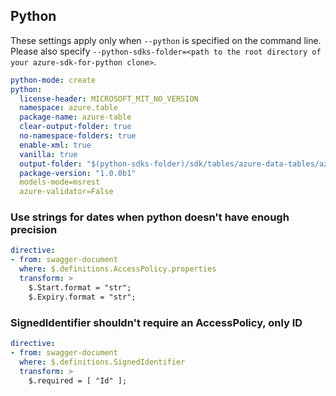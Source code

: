 ## Python

These settings apply only when `--python` is specified on the command line.
Please also specify `--python-sdks-folder=<path to the root directory of your azure-sdk-for-python clone>`.

``` yaml $(python)
python-mode: create
python:
  license-header: MICROSOFT_MIT_NO_VERSION
  namespace: azure.table
  package-name: azure-table
  clear-output-folder: true
  no-namespace-folders: true
  enable-xml: true
  vanilla: true
  output-folder: "$(python-sdks-folder)/sdk/tables/azure-data-tables/azure/data/tables/_generated"
  package-version: "1.0.0b1"
  models-mode=msrest
  azure-validator=False
```

### Use strings for dates when python doesn't have enough precision
``` yaml
directive:
- from: swagger-document
  where: $.definitions.AccessPolicy.properties
  transform: >
    $.Start.format = "str";
    $.Expiry.format = "str";
```

### SignedIdentifier shouldn't require an AccessPolicy, only ID
``` yaml
directive:
- from: swagger-document
  where: $.definitions.SignedIdentifier
  transform: >
    $.required = [ "Id" ];
```

